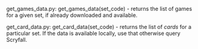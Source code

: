get_games_data.py: get_games_data(set_code) - returns the list of games for a given set, if already downloaded and available.



get_card_data.py: get_card_data(set_code) - returns the list of *cards* for a particular set. If the data is available locally, use that otherwise query Scryfall.